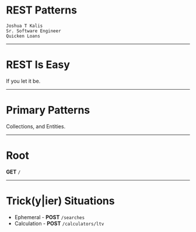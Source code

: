 # REST Patterns

```
Joshua T Kalis
Sr. Software Engineer
Quicken Loans
```

---

# REST Is Easy

If you let it be.

---

# Primary Patterns

Collections, and Entities.

---

# Root

**GET** `/`

---

# Trick(y|ier) Situations

  - Ephemeral - **POST** `/searches`
  - Calculation - **POST** `/calculators/ltv`
